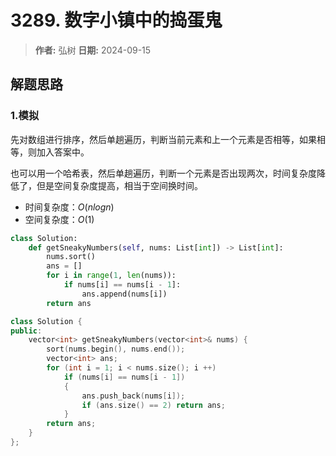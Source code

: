 # 3289. 数字小镇中的捣蛋鬼

> **作者:** 弘树
> **日期:** 2024-09-15

## 解题思路
### 1.模拟

先对数组进行排序，然后单趟遍历，判断当前元素和上一个元素是否相等，如果相等，则加入答案中。

也可以用一个哈希表，然后单趟遍历，判断一个元素是否出现两次，时间复杂度降低了，但是空间复杂度提高，相当于空间换时间。

- 时间复杂度：$O(nlogn)$
- 空间复杂度：$O(1)$

```python
class Solution:
    def getSneakyNumbers(self, nums: List[int]) -> List[int]:
        nums.sort()
        ans = []
        for i in range(1, len(nums)):
            if nums[i] == nums[i - 1]:
                ans.append(nums[i])
        return ans
```

```C++
class Solution {
public:
    vector<int> getSneakyNumbers(vector<int>& nums) {
        sort(nums.begin(), nums.end());
        vector<int> ans;
        for (int i = 1; i < nums.size(); i ++)
            if (nums[i] == nums[i - 1]) 
            {
                ans.push_back(nums[i]);
                if (ans.size() == 2) return ans;
            }
        return ans;
    }
};
```
